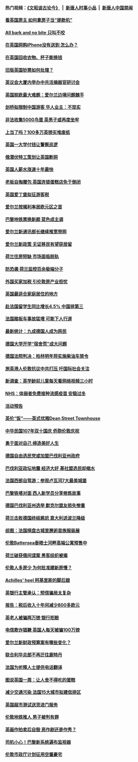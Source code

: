 #### 热门视频：[《文昭谈古论今》](https://github.com/gfw-breaker/wenzhao/blob/master/README.md?t=10191835) &nbsp;|&nbsp; [新唐人时事小品](https://github.com/gfw-breaker/ntdtv-comedy/blob/master/README.md?t=10191835) &nbsp;|&nbsp; [新唐人中国禁闻](https://github.com/gfw-breaker/ntdtv-news/blob/master/README.md?t=10191835)

#### [看英国房主 如何拿房子当“提款机”](../pages/nsc974/n10795639.md?t=10191835) 

#### [All bark and no bite 只叫不咬](../pages/nsc974/n10795626.md?t=10191835) 

#### [在英国网购iPhone没有送到 怎么办？](../pages/nsc974/n10795611.md?t=10191835) 

#### [在英国回收衣物、杯子能换钱](../pages/nsc974/n10795600.md?t=10191835) 

#### [旧版英国钞票如何处理？](../pages/nsc974/n10795574.md?t=10191835) 

#### [英议会大厦内举办中共活摘器官研讨会](../pages/nsc974/n10795559.md?t=10191835) 

#### [英国脱欧最大难题：爱尔兰边境问题棘手](../pages/nsc974/n10793065.md?t=10191835) 

#### [剑桥拟限制中国游客 华人业主：不现实](../pages/nsc974/n10793028.md?t=10191835) 

#### [非法收集5000鸟蛋 英男子或再度坐牢](../pages/nsc974/n10793168.md?t=10191835) 

#### [上当了吗？100多万英镑买堆废纸](../pages/nsc974/n10793153.md?t=10191835) 

#### [英国一大学付钱让警察巡逻](../pages/nsc974/n10793144.md?t=10191835) 

#### [俄潜伏特工策划让英国断网](../pages/nsc974/n10793138.md?t=10191835) 

#### [英国人薪水涨速十年最快](../pages/nsc974/n10793134.md?t=10191835) 

#### [老板自掏腰包 英国连锁蛋糕店免于倒闭](../pages/nsc974/n10793123.md?t=10191835) 

#### [英国爱丁堡拟征游客税](../pages/nsc974/n10793043.md?t=10191835) 

#### [爱尔兰按揭利率居欧元区之首](../pages/nsc974/n10792636.md?t=10191835) 

#### [巴黎地铁票换新颜 蓝色成主调](../pages/nsc974/n10792539.md?t=10191835) 

#### [爱尔兰新通讯部长继续推宽带网](../pages/nsc974/n10792470.md?t=10191835) 

#### [爱尔兰新政策 无证移民有望获居留](../pages/nsc974/n10792193.md?t=10191835) 

#### [荷兰住房短缺 市场面临脱轨](../pages/nsc974/n10792107.md?t=10191835) 

#### [防恐袭 荷兰监控百余极端分子](../pages/nsc974/n10792022.md?t=10191835) 

#### [外国买家加税 引伦敦房产业担忧](../pages/nsc974/n10790977.md?t=10191835) 

#### [英国最适合家庭居住的地方](../pages/nsc974/n10790961.md?t=10191835) 

#### [赴法国留学生同比增长4.5% 中国排第三](../pages/nsc974/n10790702.md?t=10191835) 

#### [法国踏板车事故猛增 可能下人行道](../pages/nsc974/n10790752.md?t=10191835) 

#### [最新统计：九成德国人成为网民](../pages/nsc974/n10789368.md?t=10191835) 

#### [德国大学开学“宿舍荒”成大问题](../pages/nsc974/n10789287.md?t=10191835) 

#### [德国法院判决：柏林明年将实施柴油车禁令](../pages/nsc974/n10788104.md?t=10191835) 

#### [旅英港人伦敦抗议中共打压 吁国际社会关注](../pages/nsc974/n10788264.md?t=10191835) 

#### [新调查：英学龄前儿童每天看网络视频三小时](../pages/nsc974/n10788331.md?t=10191835) 

#### [NHS：体弱者免费接种流感疫苗 安稳过冬](../pages/nsc974/n10788326.md?t=10191835) 

#### [活动预告](../pages/nsc974/n10788321.md?t=10191835) 

#### [英伦“饭”——英式优雅Dean Street Townhouse](../pages/nsc974/n10788313.md?t=10191835) 

#### [中华民国107年双十国庆 侨胞伦敦庆祝](../pages/nsc974/n10788304.md?t=10191835) 

#### [勇于面对自己 缔造美好人生](../pages/nsc974/n10788275.md?t=10191835) 

#### [德国自由选民党或加盟巴伐利亚州政府](../pages/nsc974/n10788073.md?t=10191835) 

#### [巴伐利亚政坛地震  经济大好 基社盟选民却缩水](../pages/nsc974/n10787951.md?t=10191835) 

#### [法国西部自驾游：参观卢瓦河7大最美城堡](../pages/nsc974/n10760218.md?t=10191835) 

#### [巴黎铁塔对面 西人新学员分享修炼故事](../pages/nsc974/n10786939.md?t=10191835) 

#### [德国巴伐利亚州选举 默克尔盟友损失惨重](../pages/nsc974/n10783385.md?t=10191835) 

#### [荷兰击败德国终结尴尬 意大利送波兰降级](../pages/nsc974/n10783771.md?t=10191835) 

#### [组图：法国棋盘古城里邂逅苗族服装展](../pages/nsc974/n10781596.md?t=10191835) 

#### [伦敦Battersea泰晤士河畔高端公寓预售中](../pages/nsc974/n10780029.md?t=10191835) 

#### [荷兰破获俄间谍案 黑客组织被揭](../pages/nsc974/n10779265.md?t=10191835) 

#### [伦敦人多房少 为何批准建新房慢？](../pages/nsc974/n10779376.md?t=10191835) 

#### [Achilles’ heel 阿基里斯的脚后跟](../pages/nsc974/n10779364.md?t=10191835) 

#### [英银行主管承认：短信骗局太复杂](../pages/nsc974/n10779357.md?t=10191835) 

#### [报告：税后收入十年间减少800多欧元](../pages/nsc974/n10779342.md?t=10191835) 

#### [英老人被骗两万镑 银行拒赔](../pages/nsc974/n10779353.md?t=10191835) 

#### [电信欺诈猖獗 英国人每天被骗100万镑](../pages/nsc974/n10779322.md?t=10191835) 

#### [爱尔兰新财政预算案有哪些变化？](../pages/nsc974/n10779332.md?t=10191835) 

#### [联合利华总部不再迁往鹿特丹](../pages/nsc974/n10779315.md?t=10191835) 

#### [法国为听障人士提供电话翻译](../pages/nsc974/n10776654.md?t=10191835) 

#### [图说英国一周：让人舍不得吃的蛋糕](../pages/nsc974/n10776635.md?t=10191835) 

#### [减少交通污染 法国15大城市拟建低排区](../pages/nsc974/n10776580.md?t=10191835) 

#### [英国超市测试送货进门服务](../pages/nsc974/n10776623.md?t=10191835) 

#### [伦敦地铁推人 男子被判有罪](../pages/nsc974/n10776609.md?t=10191835) 

#### [英画作拍卖后自毁 恶作剧还是作秀？](../pages/nsc974/n10776576.md?t=10191835) 

#### [司机小心！巴黎新系统遍布监视器](../pages/nsc974/n10776510.md?t=10191835) 

#### [伦敦市政厅计划征用空置豪宅](../pages/nsc974/n10776569.md?t=10191835) 

